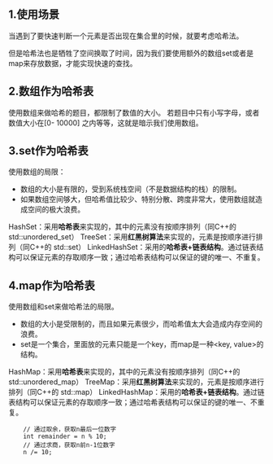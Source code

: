 ## 1.使用场景
当遇到了要快速判断一个元素是否出现在集合里的时候，就要考虑哈希法。

但是哈希法也是牺牲了空间换取了时间，因为我们要使用额外的数组set或者是map来存放数据，才能实现快速的查找。

## 2.数组作为哈希表
使用数组来做哈希的题目，都限制了数值的大小。
若题目中只有小写字母，或者数值大小在[0- 10000] 之内等等，这就是暗示我们使用数组。

## 3.set作为哈希表
使用数组的局限：
+ 数组的大小是有限的，受到系统栈空间（不是数据结构的栈）的限制。
+ 如果数组空间够大，但哈希值比较少、特别分散、跨度非常大，使用数组就造成空间的极大浪费。

HashSet：采用**哈希表**来实现的，其中的元素没有按顺序排列（同C++的 std::unordered_set）
TreeSet：采用**红黑树算法**来实现的，元素是按顺序进行排列（同C++的 std::set）
LinkedHashSet：采用的**哈希表+链表结构**。通过链表结构可以保证元素的存取顺序一致；通过哈希表结构可以保证的键的唯一、不重复。

## 4.map作为哈希表
使用数组和set来做哈希法的局限。
+ 数组的大小是受限制的，而且如果元素很少，而哈希值太大会造成内存空间的浪费。
+ set是一个集合，里面放的元素只能是一个key，而map是一种<key, value>的结构。

HashMap：采用**哈希表**来实现的，其中的元素没有按顺序排列（同C++的 std::unordered_map）
TreeMap：采用**红黑树算法**来实现的，元素是按顺序进行排列（同C++的 std::map）
LinkedHashMap：采用的**哈希表+链表结构**。通过链表结构可以保证元素的存取顺序一致；通过哈希表结构可以保证的键的唯一、不重复。


````
    // 通过取余，获取n最后一位数字
    int remainder = n % 10;
    // 通过求商，获取n前n-1位数字
    n /= 10;
````

